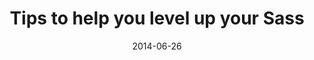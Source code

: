 ---
codepen: false
comments: false
date: 2014-06-26
external:
  host: SitePoint
  url: http://www.sitepoint.com/tips-help-level-up-sass/
layout: none
preview: false
published: true
sassmeister: false
summary: false
title: "Tips to help you level up your Sass"
---